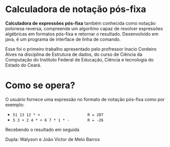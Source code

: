 # Calculadora de notação pós-fixa
    
**Calculadora de expressões pós-fixa** também conhecida como notação polonesa reversa, compreende um algoritmo capaz de resolver expressões algébricas em formatos pós-fixa e retornar o resultado. Desenvolvido em java, é um programa de interface de linha de comando.

Esse foi o primeiro trabalho apresentado pelo profressor Inacio Cordeiro Alves na disciplina de Estrutura de dados, do curso de Ciência da Computação do Instituto Federal de Educação, Ciência e tecnologia do Estado do Ceará.

# Como se opera?

O usuário fornece uma expressão no formato de notação pós-fixa como por exemplo: 

- `51 13 12 * +                     R = 207`
- `5 3 + 2 4 * + 6 7 * 1 * -        R = -26`

Recebendo o resultado em seguida


Dupla: Walyson e João Victor de Melo Barros
